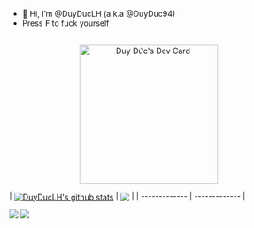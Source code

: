 - 👋 Hi, I’m @DuyDucLH (a.k.a @DuyDuc94)
- Press <kbd>F</kbd> to fuck yourself
<br>
<div style="text-align: center" id="daily-dev-card">
  <a href="https://app.daily.dev/duyduc94">
    <img src="https://api.daily.dev/devcards/973512fc4b2940248b19a0c50df3fb74.png?r=v25" width="250" alt="Duy Đức's Dev Card"/>
  </a>
</div>

| <a href="https://github.com/DuyDucLH/github-readme-stats">
<img align="center" src="https://github-readme-stats.vercel.app/api?username=DuyDucLH&&hide=stars,issues&custom_title=My+Github+Stats&show_icons=true&rank_icon=github&theme=buefy&hide_border=true" alt="DuyDucLH's github stats" /></a> | 
<a href="https://github.com/DuyDucLH/github-readme-stats">
<img align="center" src="https://github-readme-stats.vercel.app/api/top-langs/?username=DuyDucLH&layout=compact&theme=buefy&hide_border=true" /></a> |
| ------------- | ------------- |

![](https://hit.yhype.me/github/profile?user_id=117431803)
![](https://komarev.com/ghpvc/?username=DuyDucLH&style=plastic&label=People+Who+Found+Me)
